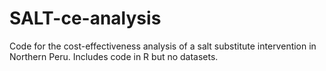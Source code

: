 # SALT-ce-analysis
Code for the cost-effectiveness analysis of a salt substitute intervention in Northern Peru. Includes code in R but no datasets.
